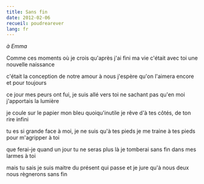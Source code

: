 ```yaml
---
title: Sans fin
date: 2012-02-06
recueil: poudrearever
lang: fr
---
```


*à Emma*

Comme ces moments où je crois qu'après j'ai fini ma vie
c'était avec toi une nouvelle naissance

c'était la conception de notre amour à nous
j'espère qu'on l'aimera encore et pour toujours

ce jour mes peurs ont fui, je suis allé vers toi
ne sachant pas qu'en moi j'apportais la lumière

je coule sur le papier mon bleu quoiqu'inutile
je rêve d'à tes côtés, de ton rire infini

tu es si grande face à moi, je ne suis qu'à tes pieds
je me traine à tes pieds pour m'agripper à toi

que ferai-je quand un jour tu ne seras plus là
je tomberai sans fin dans mes larmes à toi

mais tu sais je suis maitre du présent qui passe
et je jure qu'à nous deux nous règnerons sans fin

